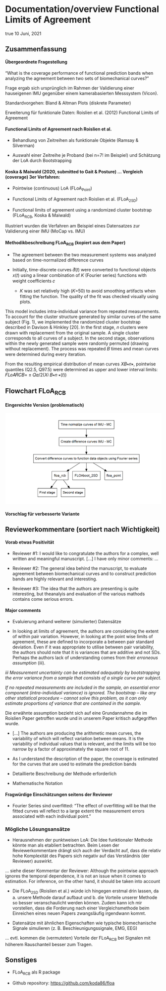 Documentation/overview Functional Limits of Agreement
================
true
10 Juni, 2021

## Zusammenfassung

#### Übergeordnete Fragestellung

“What is the coverage performance of functional prediction bands when
analyzing the agreement between two sets of biomechanical curves?”

Frage ergab sich ursprünglich im Rahmen der Validierung einer
hauseigenen IMU gegenüber einem kamerabasierten Messsystem (Vicon).

Standardvorgehen: Bland & Altman Plots (diskrete Parameter)

Erweiterung für funktionale Daten: Roislien et al. (2012) Functional
Limits of Agreement

#### Functional Limits of Agreement nach Roislien et al.

  - Behandlung von Zeitreihen als funktionale Objekte (Ramsay &
    Silverman)

  - Auswahl einer Zeitreihe je Proband (bei n=7\! im Beispiel) und
    Schätzung der LoA durch Bootstrapping

#### Koska & Maiwald (2020, submitted to Gait & Posture) … Vergleich (coverage) 3er Verfahren:

  - Pointwise (continuous) LoA (FLoA<sub>Point</sub>)

  - Functional Limits of Agreement nach Roislien et
    al. (FLoA<sub>2SD</sub>)

  - Functional limits of agreement using a randomized cluster bootstrap
    (FLoA<sub>RCB</sub>, Koska & Maiwald)

Illustriert wurden die Verfahren am Beispiel eines Datensatzes zur
Validierung einer IMU (MoCap vs. IMU)

#### Methodikbeschreibung FLoA<sub>RCB</sub> (kopiert aus dem Paper)

  - The agreement between the two measurement systems was analyzed based
    on time-normalized difference curves

  - Initially, time-discrete curves 𝑑⃗(𝑡) were converted to functional
    objects 𝑥(𝑡) using a linear combination of 𝐾 (Fourier series)
    functions with weight coefficients 𝑐
    
      - 𝐾 was set relatively high (𝐾=50) to avoid smoothing artifacts
        when fitting the function. The quality of the fit was checked
        visually using plots.

This model includes intra-individual variance from repeated
measurements. To account for the cluster structure generated by similar
curves of the same subject (Fig. 1), we implemented the randomized
cluster bootstrap described in Davison & Hinkley \[20\]. In the first
stage, 𝑛 clusters were drawn with replacement from the original sample.
A single cluster corresponds to all curves of a subject. In the second
stage, observations within the newly generated sample were randomly
permuted (drawing without replacement). The process was repeated 𝐵 times
and mean curves were determined during every iteration.

From the resulting empirical distribution of mean curves 𝑋𝐵∗𝑛∗,
pointwise quantiles (Q2.5, Q97.5) were determined as upper and lower
interval limits: 𝐹𝐿𝑜𝐴𝑅𝐶𝐵= ± 𝑄𝛼/2(𝑋𝑖 𝐵∗𝑛 ∗(𝑡))

## Flowchart FLoA<sub>RCB</sub>

#### Eingereichte Version (problematisch)

![](floa_doc_files/figure-gfm/unnamed-chunk-1-1.png)<!-- -->

#### Vorschlag für verbesserte Variante

## Reviewerkommentare (sortiert nach Wichtigkeit)

#### Vorab etwas Positivität

  - Reviewer \#1: I would like to congratulate the authors for a
    complex, well written and meaningful manuscript. \[…\] I have only
    minor comments: …

  - Reviewer \#2: The general idea behind the manuscript, to evaluate
    agreement between biomechanical curves and to construct prediction
    bands are highly relevant and interesting.

  - Reviewer \#3: The idea that the authors are presenting is quite
    interesting, but theanalyis and evaluation of the various mathods
    contains come serious errors.

#### Major comments

  - Evaluierung anhand weiterer (simulierter) Datensätze

  - In looking at limits of agreement, the authors are considering the
    extent of within pair variation. However, in looking at the point
    wise limits of agreement, these are defined to incorporate a between
    pair standard deviation. Even if it was appropriate to utilise
    between pair variability, the authors should note that it is
    variances that are additive and not SDs. Perhaps the authors lack of
    understanding comes from their *erroneous assumption* (iii).

*iii Measurement uncertainty can be estimated adequately by
bootstrapping the error variance from a sample that consists of a single
curve per subject.*

*If no repeated measurements are included in the sample, an essential
error component (intra-individual variance) is ignored. The bootstrap –
like any other statistical procedure – cannot solve this problem, as it
can only estimate proportions of variance that are contained in the
sample.*

Die erwähnte assumption bezieht sich auf eine Grundannahme die im
Roislien Paper getroffen wurde und in unserem Paper kritisch
aufgegriffen wurde.

  - \[…\] The authors are producing the arithmetic mean curves, the
    variability of which will reflect variation between means. It is the
    variability of individual values that is relevant, and the limits
    will be too narrow by a factor of approximately the square root of
    11.

  - As I understand the description of the paper, the coverage is
    estimated for the curves that are used to estimate the prediction
    bands

  - Detaillierte Beschreibung der Methode erforderlich

  - Mathematische Notation

#### Fragwürdige Einschätzungen seitens der Reviewer

  - Fourier Series sind overfitted: “The effect of overfitting will be
    that the fitted curves wll reflect to a large extent the measurement
    errors associated with each individual point.”

### Mögliche Lösungsansätze

  - Herausnehmen der punktweisen LoA: Die Idee funktionaler Methode
    könnte man als etabliert betrachten. Beim Lesen der
    Reviewerkommentare drängt sich auch der Verdacht auf, dass die
    relativ hohe Komplexität des Papers sich negativ auf das Verständnis
    (der Reviewer) auswirkt.

… siehe dieser Kommentar der Reviewer: Although the pointwise approach
ignores the temporal dependence, it is not an issue when it comes to
estimation. For inference, on the other hand, it should be taken into
account

  - Die FLoA<sub>2SD</sub> (Roislien et al.) würde ich hingegen erstmal
    drin lassen, da a. unsere Methode darauf aufbaut und b. die Vorteile
    unserer Methode so besser veranschaulicht werden können. Zudem kann
    ich mir vorstellen, dass die Forderung nach einer Vergleichsmethode
    beim Einreichen eines neuen Papers zwangsläufig irgendwann kommt.

  - Datensätze mit ähnlichen Eigenschaften wie typische biomechanische
    Signale simulieren (z. B. Beschleunigungssignale, EMG, EEG)

… evtl. kommen die (vermuteten) Vorteile der FLoA<sub>RCB</sub> bei
Signalen mit höherem Rauschanteil besser zum Tragen.

## Sonstiges

  - FLoA<sub>RCB</sub> als R package

  - Github repository: <https://github.com/koda86/floa>

